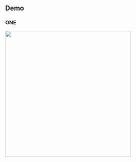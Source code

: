 ## Demo

### ONE

<img src="https://github.com/chaudev/animation-header/raw/master/ONE/demo/demo.gif" width="400px" />

